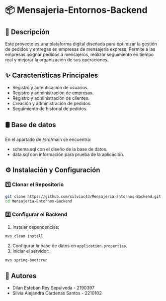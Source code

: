 # 📦 Mensajeria-Entornos-Backend

## 📌 Descripción
Este proyecto es una plataforma digital diseñada para optimizar la gestión de pedidos y entregas en empresas de mensajería express. Permite a las empresas asignar pedidos a mensajeros, realizar seguimiento en tiempo real y mejorar la organización de sus operaciones. 

## ✨ Características Principales
- Registro y autenticación de usuarios.
- Registro y administración de empresas.
- Registro y administración de clientes.
- Creación y administración de pedidos.
- Seguimiento de historial de pedidos.

## 🛢️ Base de datos
En el apartado de /src/main se encuentra:
- schema.sql con el diseño de la base de datos.
- data.sql con información para prueba de la aplicación.

## ⚙️ Instalación y Configuración
### 1️⃣ Clonar el Repositorio
```bash
git clone https://github.com/silviac43/Mensajeria-Entornos-Backend.git
cd Mensajeria-Entornos-Backend
```
### 2️⃣ Configurar el Backend
1. Instalar dependencias:
```bash
mvn clean install
```
2. Configurar la base de datos en `application.properties`.
3. Iniciar el servidor:
```bash
mvn spring-boot:run
```

## 💬 Autores
- Dilan Esteban Rey Sepulveda - 2190397
- Silvia Alejandra Cárdenas Santos - 2210102
